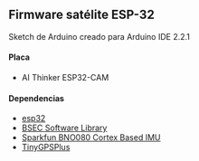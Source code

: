 ## Firmware satélite ESP-32

Sketch de Arduino creado para Arduino IDE 2.2.1

#### Placa

- AI Thinker ESP32-CAM

#### Dependencias

- [esp32](https://github.com/espressif/arduino-esp32)
- [BSEC Software Library](https://github.com/boschsensortec/BSEC-Arduino-library)
- [Sparkfun BNO080 Cortex Based IMU](https://github.com/sparkfun/SparkFun_BNO080_Arduino_Library)
- [TinyGPSPlus](https://github.com/mikalhart/TinyGPSPlus)